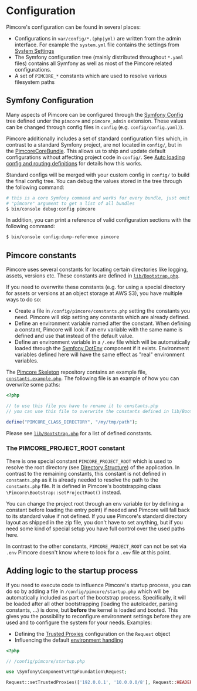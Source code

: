# Configuration

Pimcore's configuration can be found in several places:

* Configurations in `var/config/*.(php|yml)` are written from the admin interface. For example the `system.yml` file contains the settings from [System Settings](../18_Tools_and_Features/25_System_Settings.md)
* The Symfony configuration tree (mainly distributed throughout `*.yaml` files) contains all Symfony as well as most of the Pimcore related configurations.
* A set of `PIMCORE_*` constants which are used to resolve various filesystem paths


## Symfony Configuration

Many aspects of Pimcore can be configured through the [Symfony Config](https://symfony.com/doc/5.2/bundles/configuration.html)
tree defined under the `pimcore` and `pimcore_admin` extension. These values can be changed through config files in `config` (e.g. `config/config.yaml)`).

Pimcore additionally includes a set of standard configuration files which, in contrast to a standard Symfony project, are
not located in `config/`, but in the [PimcoreCoreBundle](https://github.com/pimcore/pimcore/tree/11.x/bundles/CoreBundle/Resources/config/pimcore).
This allows us to ship and update default configurations without affecting project code in `config/`. See
[Auto loading config and routing definitions](../20_Extending_Pimcore/13_Bundle_Developers_Guide/03_Auto_Loading_Config_And_Routing_Definitions.md)
for details how this works.

Standard configs will be merged with your custom config in `config/` to build the final config tree. You can debug the
values stored in the tree through the following command:

```bash
# this is a core Symfony command and works for every bundle, just omit the
# "pimcore" argument to get a list of all bundles
$ bin/console debug:config pimcore
```

In addition, you can print a reference of valid configuration sections with the following command:

```bash
$ bin/console config:dump-reference pimcore
```   


## Pimcore constants

Pimcore uses several constants for locating certain directories like logging, assets, versions etc. These constants are
defined in [`lib/Bootstrap.php`](https://github.com/pimcore/pimcore/blob/11.x/lib/Bootstrap.php).

If you need to overwrite these constants (e.g. for using a special directory for assets or versions at an object storage
at AWS S3), you have multiple ways to do so:

* Create a file in `/config/pimcore/constants.php` setting the constants you need. Pimcore will skip setting any constants which are 
  already defined.
* Define an environment variable named after the constant. When defining a constant, Pimcore will look if an env variable
  with the same name is defined and use that instead of the default value.
* Define an environment variable in a `/.env` file which will be automatically loaded through the [Symfony DotEnv](https://github.com/symfony/dotenv)
  component if it exists. Environment variables defined here will have the same effect as "real" environment variables.


The [Pimcore Skeleton](https://github.com/pimcore/skeleton) repository contains an example file,
[`constants.example.php`](https://github.com/pimcore/skeleton/blob/11.x/config/pimcore/constants.example.php).
The following file is an example of how you can overwrite some paths:

```php
<?php

// to use this file you have to rename it to constants.php
// you can use this file to overwrite the constants defined in lib/Bootstrap.php

define("PIMCORE_CLASS_DIRECTORY", "/my/tmp/path");

```

Please see [`lib/Bootstrap.php`](https://github.com/pimcore/pimcore/blob/11.x/lib/Bootstrap.php)
for a list of defined constants.


### The PIMCORE_PROJECT_ROOT constant

There is one special constant `PIMCORE_PROJECT_ROOT` which is used to resolve the root directory (see [Directory Structure](./02_Directory_Structure.md))
of the application.
In contrast to the remaining constants, this constant is not defined in `constants.php` as it is already needed to resolve
the path to the `constants.php` file. It is defined in Pimcore's bootstrapping class `\Pimcore\Bootstrap::setProjectRoot()` instead. 


You can change the project root through an env variable (or by defining a constant before loading the entry
point) if needed and Pimcore will fall back to its standard value if not defined. If you use Pimcore's standard directory
layout as shipped in the zip file, you don't have to set anything, but if you need some kind of special setup you have full
control over the used paths here.

In contrast to the other constants, `PIMCORE_PROJECT_ROOT` can not be set via `.env` Pimcore doesn't know where to look
for a `.env` file at this point.


## Adding logic to the startup process

If you need to execute code to influence Pimcore's startup process, you can do so by adding a file in `/config/pimcore/startup.php`
which will be automatically included as part of the bootstrap process. Specifically, it will be loaded after all other
bootstrapping (loading the autoloader, parsing constants, ...) is done, but **before** the kernel is loaded and booted.
This gives you the possibility to reconfigure environment settings before they are used and to configure the system for
your needs. Examples:

* Defining the [Trusted Proxies](https://symfony.com/doc/5.2/deployment/proxies.html) configuration on the `Request` object
* Influencing the default [environment handling](../21_Deployment/03_Configuration_Environments.md)

```php
<?php

// /config/pimcore/startup.php

use \Symfony\Component\HttpFoundation\Request;

Request::setTrustedProxies(['192.0.0.1', '10.0.0.0/8'], Request::HEADER_X_FORWARDED_ALL);
```

